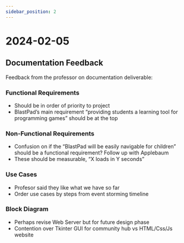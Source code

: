 ```yaml
---
sidebar_position: 2
---
```


# 2024-02-05

## Documentation Feedback

Feedback from the professor on documentation deliverable:

### Functional Requirements
- Should be in order of priority to project
- BlastPad’s main requirement “providing students a learning tool for programming games” should be at the top
### Non-Functional Requirements
- Confusion on if the “BlastPad will be easily navigable for children” should be a functional requirement? Follow up with Applebaum
- These should be measurable, “X loads in Y seconds”
### Use Cases
- Profesor said they like what we have so far
- Order use cases by steps from event storming timeline
### Block Diagram
- Perhaps revise Web Server but for future design phase
- Contention over Tkinter GUI for community hub vs HTML/Css/Js website